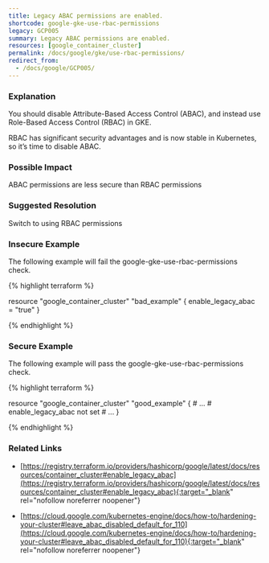 ```yaml
---
title: Legacy ABAC permissions are enabled.
shortcode: google-gke-use-rbac-permissions
legacy: GCP005
summary: Legacy ABAC permissions are enabled. 
resources: [google_container_cluster] 
permalink: /docs/google/gke/use-rbac-permissions/
redirect_from: 
  - /docs/google/GCP005/
---
```


### Explanation


You should disable Attribute-Based Access Control (ABAC), and instead use Role-Based Access Control (RBAC) in GKE.

RBAC has significant security advantages and is now stable in Kubernetes, so it’s time to disable ABAC.


### Possible Impact
ABAC permissions are less secure than RBAC permissions

### Suggested Resolution
Switch to using RBAC permissions


### Insecure Example

The following example will fail the google-gke-use-rbac-permissions check.

{% highlight terraform %}

resource "google_container_cluster" "bad_example" {
	enable_legacy_abac = "true"
}

{% endhighlight %}



### Secure Example

The following example will pass the google-gke-use-rbac-permissions check.

{% highlight terraform %}

resource "google_container_cluster" "good_example" {
	# ...
	# enable_legacy_abac not set
	# ...
}

{% endhighlight %}



### Related Links


- [https://registry.terraform.io/providers/hashicorp/google/latest/docs/resources/container_cluster#enable_legacy_abac](https://registry.terraform.io/providers/hashicorp/google/latest/docs/resources/container_cluster#enable_legacy_abac){:target="_blank" rel="nofollow noreferrer noopener"}

- [https://cloud.google.com/kubernetes-engine/docs/how-to/hardening-your-cluster#leave_abac_disabled_default_for_110](https://cloud.google.com/kubernetes-engine/docs/how-to/hardening-your-cluster#leave_abac_disabled_default_for_110){:target="_blank" rel="nofollow noreferrer noopener"}


